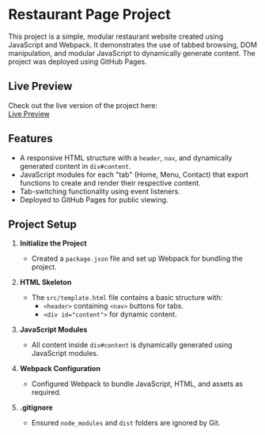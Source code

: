 # Restaurant Page Project

This project is a simple, modular restaurant website created using JavaScript and Webpack. It demonstrates the use of tabbed browsing, DOM manipulation, and modular JavaScript to dynamically generate content. The project was deployed using GitHub Pages.



## Live Preview

Check out the live version of the project here:  
[Live Preview](https://pdlif.github.io/restaurant-page-TOP/#)



## Features

- A responsive HTML structure with a `header`, `nav`, and dynamically generated content in `div#content`.
- JavaScript modules for each "tab" (Home, Menu, Contact) that export functions to create and render their respective content.
- Tab-switching functionality using event listeners.
- Deployed to GitHub Pages for public viewing.



## Project Setup

1. **Initialize the Project**
   - Created a `package.json` file and set up Webpack for bundling the project.

2. **HTML Skeleton**
   - The `src/template.html` file contains a basic structure with:
     - `<header>` containing `<nav>` buttons for tabs.
     - `<div id="content">` for dynamic content.

3. **JavaScript Modules**
   - All content inside `div#content` is dynamically generated using JavaScript modules.

4. **Webpack Configuration**
   - Configured Webpack to bundle JavaScript, HTML, and assets as required.

5. **.gitignore**
   - Ensured `node_modules` and `dist` folders are ignored by Git.

